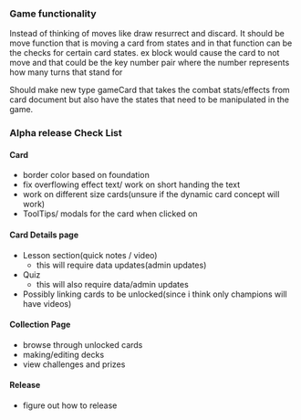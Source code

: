 ### Game functionality
Instead of thinking of moves like draw resurrect and discard. It should be  move function that is moving a card from states and in that function can be the checks for certain card states. ex block would cause the card to not move and that could be the key number pair where the number represents how many turns that stand for 

Should make new type gameCard that takes the combat stats/effects from card document but also have the states that need to be manipulated in the game.


###  Alpha release Check List 
#### Card
 - border color based on foundation 
 - fix overflowing effect text/ work on short handing the text
 - work on different size cards(unsure if the dynamic card concept will work)
 - ToolTips/ modals for the card when clicked on

#### Card Details page

 - Lesson section(quick notes / video)
   - this will require data updates(admin updates)
 - Quiz
   - this will also require data/admin updates
 - Possibly linking cards to be unlocked(since i think only champions will have videos)

#### Collection Page

 - browse through unlocked cards
 - making/editing decks
 - view challenges and prizes 

#### Release 

 - figure out how to release 

